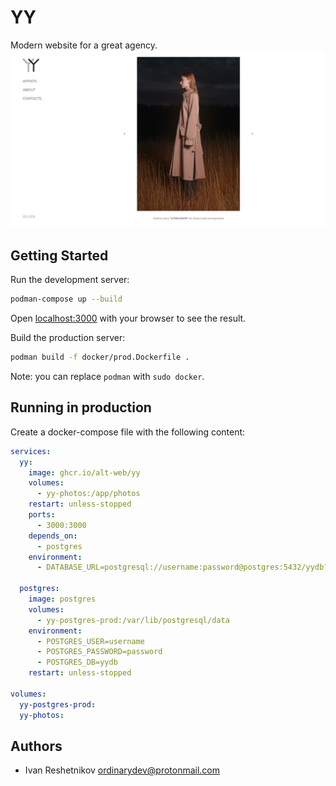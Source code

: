 # YY

Modern website for a great agency.
![Screenshot](public/screenshot-1.webp)

## Getting Started

Run the development server:

```bash
podman-compose up --build
```

Open [localhost:3000](http://localhost:3000) with your browser to see the result.

Build the production server:

```bash
podman build -f docker/prod.Dockerfile .
```

Note: you can replace `podman` with `sudo docker`.

## Running in production

Create a docker-compose file with the following content:

```yml
services:
  yy:
    image: ghcr.io/alt-web/yy
    volumes:
      - yy-photos:/app/photos
    restart: unless-stopped
    ports:
      - 3000:3000
    depends_on:
      - postgres
    environment:
      - DATABASE_URL=postgresql://username:password@postgres:5432/yydb?schema=public

  postgres:
    image: postgres
    volumes:
      - yy-postgres-prod:/var/lib/postgresql/data
    environment:
      - POSTGRES_USER=username
      - POSTGRES_PASSWORD=password
      - POSTGRES_DB=yydb
    restart: unless-stopped

volumes:
  yy-postgres-prod:
  yy-photos:
```

## Authors

- Ivan Reshetnikov <ordinarydev@protonmail.com>
